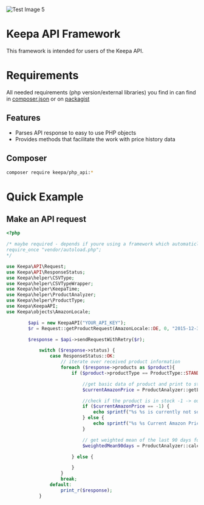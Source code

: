 <!--
  Copyright 2016 Keepa.com - Marius Johann
  
  Licensed under the Apache License, Version 2.0 (the "License");
  you may not use this file except in compliance with the License.
  You may obtain a copy of the License at
  
    http://www.apache.org/licenses/LICENSE-2.0
  
  Unless required by applicable law or agreed to in writing, software
  distributed under the License is distributed on an "AS IS" BASIS,
  WITHOUT WARRANTIES OR CONDITIONS OF ANY KIND, either express or implied.
  See the License for the specific language governing permissions and
  limitations under the License.
-->

![Test Image 5](https://travis-ci.org/keepacom/php_api.svg?branch=master)

Keepa API Framework
==============================

This framework is intended for users of the Keepa API.

Requirements
==============================

All needed requirements (php version/external libraries) you find in can find in [composer.json](https://github.com/keepacom/php_api/blob/master/composer.json) or on [packagist](https://packagist.org/packages/keepa/php_api)





<a name="features"></a>Features
--------
* Parses API response to easy to use PHP objects
* Provides methods that facilitate the work with price history data

Composer
-----
```bash
composer require keepa/php_api:*
```

<a name="examples"></a>Quick Example
==============

<a name="examples-keepa-api"></a>Make an API request
---------------------------

```php
<?php

/* maybe required - depends if youre using a framework which automaticly loading this file
require_once "vendor/autoload.php";
*/ 

use Keepa\API\Request;
use Keepa\API\ResponseStatus;
use Keepa\helper\CSVType;
use Keepa\helper\CSVTypeWrapper;
use Keepa\helper\KeepaTime;
use Keepa\helper\ProductAnalyzer;
use Keepa\helper\ProductType;
use Keepa\KeepaAPI;
use Keepa\objects\AmazonLocale;

        $api = new KeepaAPI("YOUR_API_KEY");
        $r = Request::getProductRequest(AmazonLocale::DE, 0, "2015-12-31", "2018-01-01", 0, true, ['B001G73S50']);

        $response = $api->sendRequestWithRetry($r);

			switch ($response->status) {
                case ResponseStatus::OK:
                    // iterate over received product information
                    foreach ($response->products as $product){
                        if ($product->productType == ProductType::STANDARD || $product->productType == ProductType::DOWNLOADABLE) {

                            //get basic data of product and print to stdout
                            $currentAmazonPrice = ProductAnalyzer::getLast($product->csv[CSVType::AMAZON], CSVTypeWrapper::getCSVTypeFromIndex(CSVType::AMAZON));

							//check if the product is in stock -1 -> out of stock
							if ($currentAmazonPrice == -1) {
                                echo sprintf("%s %s is currently not sold by Amazon (out of stock) %s",$product->asin,$product->title,PHP_EOL);
                            } else {
                                echo sprintf("%s %s Current Amazon Price: %s %s",$product->asin,$product->title,$currentAmazonPrice,PHP_EOL);
                            }

							// get weighted mean of the last 90 days for Amazon
							$weightedMean90days = ProductAnalyzer::calcWeightedMean($product->csv[CSVType::AMAZON], KeepaTime::nowMinutes(),90, CSVTypeWrapper::getCSVTypeFromIndex(CSVType::AMAZON));

						} else {

                        }
                    }
					break;
				default:
					print_r($response);
			}
```
